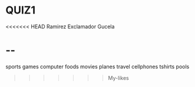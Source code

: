 # QUIZ1

<<<<<<< HEAD
Ramirez
Exclamador
Gucela

--
=======


sports
games
computer
foods
movies
planes
travel
cellphones
tshirts
pools
>>>>>>> My-likes
